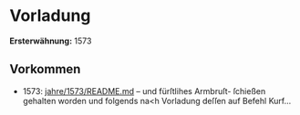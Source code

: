 # Vorladung

**Ersterwähnung:** 1573

## Vorkommen
- 1573: [jahre/1573/README.md](../jahre/1573/README.md) – und fürſtlihes Armbruſt-
ſchießen gehalten worden und folgends na<h Vorladung
deſſen auf Befehl Kurf...
